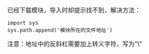 已经下载模块，导入时却提示找不到，解决方法：
```$xslt
import sys
sys.path.append('模块所在的文件地址')
```
注意：地址中的反斜杠需要加上转义字符，写为“\\”

